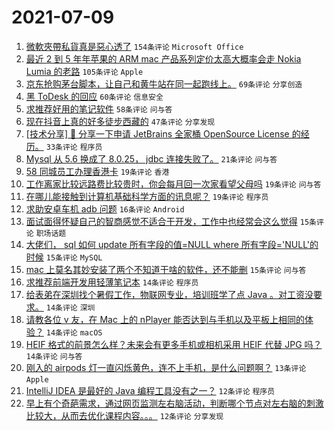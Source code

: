 # 2021-07-09

1. [微軟夾帶私貨真是惡心透了](https://www.v2ex.com/t/788507) `154条评论` `Microsoft Office`
1. [最近 2 到 5 年年苹果的 ARM mac 产品系列定价太高大概率会走 Nokia Lumia 的老路](https://www.v2ex.com/t/788428) `105条评论` `Apple`
1. [京东抢购茅台脚本，让自己和黄牛站在同一起跑线上。](https://www.v2ex.com/t/788420) `69条评论` `分享创造`
1. [黑 ToDesk 的回应](https://www.v2ex.com/t/788495) `60条评论` `信息安全`
1. [求推荐好用的笔记软件](https://www.v2ex.com/t/788435) `58条评论` `问与答`
1. [现在抖音上真的好多徒步西藏的](https://www.v2ex.com/t/788442) `47条评论` `分享发现`
1. [[技术分享] 💌 分享一下申请 JetBrains 全家桶 OpenSource License 的经历。](https://www.v2ex.com/t/788434) `33条评论` `程序员`
1. [Mysql 从 5.6 换成了 8.0.25， jdbc 连接失败了。](https://www.v2ex.com/t/788505) `21条评论` `问与答`
1. [58 同城员工办理香港卡](https://www.v2ex.com/t/788510) `19条评论` `香港`
1. [工作离家比较远路费比较贵时，你会每月回一次家看望父母吗](https://www.v2ex.com/t/788476) `19条评论` `问与答`
1. [在哪儿能接触到计算机基础科学方面的讯息呢？](https://www.v2ex.com/t/788418) `19条评论` `程序员`
1. [求助安卓车机 adb 问题](https://www.v2ex.com/t/788431) `16条评论` `Android`
1. [面试面得怀疑自己的智商感觉不适合干开发，工作中也经常会这么觉得](https://www.v2ex.com/t/788506) `15条评论` `职场话题`
1. [大佬们， sql 如何 update 所有字段的值=NULL where 所有字段='NULL'的时候](https://www.v2ex.com/t/788477) `15条评论` `MySQL`
1. [mac 上莫名其妙安装了两个不知道干啥的软件，还不能删](https://www.v2ex.com/t/788432) `15条评论` `问与答`
1. [求推荐前端开发用轻薄笔记本](https://www.v2ex.com/t/788536) `14条评论` `程序员`
1. [给表弟在深圳找个暑假工作，物联网专业，培训班学了点 Java 。对工资没要求。](https://www.v2ex.com/t/788514) `14条评论` `深圳`
1. [请教各位 v 友，在 Mac 上的 nPlayer 能否达到与手机以及平板上相同的体验？](https://www.v2ex.com/t/788474) `14条评论` `macOS`
1. [HEIF 格式的前景怎么样？未来会有更多手机或相机采用 HEIF 代替 JPG 吗？](https://www.v2ex.com/t/788456) `14条评论` `问与答`
1. [刚入的 airpods 灯一直闪烁黄色，连不上手机，是什么问题啊？](https://www.v2ex.com/t/788461) `13条评论` `Apple`
1. [IntelliJ IDEA 是最好的 Java 编程工具没有之一？](https://www.v2ex.com/t/788523) `12条评论` `程序员`
1. [早上有个奇葩需求，通过网页监测左右脑活动，判断哪个节点对左右脑的刺激比较大，从而去优化课程内容。。。](https://www.v2ex.com/t/788473) `12条评论` `分享发现`
